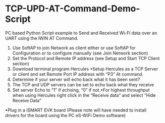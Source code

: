 # TCP-UPD-AT-Command-Demo-Script

PC based Python Script example to Send and Received Wi-Fi data over an UART using the IWIN  AT Command.

1. Use SoftAP to join Network as client either or use SoftAP for Configuration or to configure manually (see Join Network section)
2. Set the Protocol and Remote IP address (see Setup and Start TCP Client section)
3. Download terminal program Hercules  •Setup Hercules as a TCP Server or client and set Remote Port IP address with “P3” At command.
4. Determine if your server will echo back what it has been sent?
5. The TCP and UDP servers can be set to echo back what they receive
6. Set server Echo to “1” if echoing, “0” if not.•For highest throughput when using Hercules right click in the “Receive data” and select “Hide Receive Data”

•Plug in a ISMART EVK board (Please note will have needed to install drivers for the board using the PC eS-WiFi Demo software)
